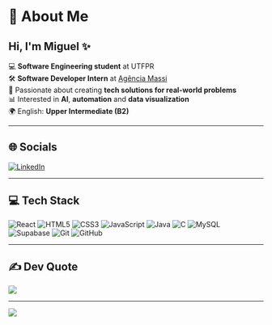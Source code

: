 # 💫 About Me

## Hi, I'm Miguel ✨

💻 **Software Engineering student** at UTFPR  
🛠️ **Software Developer Intern** at [Agência Massi](https://www.agenciamassi.com.br)  
🚀 Passionate about creating **tech solutions for real-world problems**  
📊 Interested in **AI**, **automation** and **data visualization**  
🌍 English: **Upper Intermediate (B2)**  

---

## 🌐 Socials
[![LinkedIn](https://img.shields.io/badge/-LinkedIn-%230077B5?style=for-the-badge&logo=linkedin&logoColor=white)](https://linkedin.com/in/miguel-nazario-simoes)  

---

## 💻 Tech Stack

![React](https://img.shields.io/badge/-React-20232a?style=for-the-badge&logo=react&logoColor=61DAFB)
![HTML5](https://img.shields.io/badge/-HTML5-E34F26?style=for-the-badge&logo=html5&logoColor=white)
![CSS3](https://img.shields.io/badge/-CSS3-1572B6?style=for-the-badge&logo=css3&logoColor=white)
![JavaScript](https://img.shields.io/badge/-JavaScript-323330?style=for-the-badge&logo=javascript&logoColor=F7DF1E)
![Java](https://img.shields.io/badge/-Java-ED8B00?style=for-the-badge&logo=openjdk&logoColor=white)
![C](https://img.shields.io/badge/-C-00599C?style=for-the-badge&logo=c&logoColor=white)
![MySQL](https://img.shields.io/badge/-MySQL-4479A1?style=for-the-badge&logo=mysql&logoColor=white)
![Supabase](https://img.shields.io/badge/-Supabase-3ECF8E?style=for-the-badge&logo=supabase&logoColor=white)
![Git](https://img.shields.io/badge/-Git-F05033?style=for-the-badge&logo=git&logoColor=white)
![GitHub](https://img.shields.io/badge/-GitHub-121011?style=for-the-badge&logo=github&logoColor=white)

---

## ✍️ Dev Quote

![](https://quotes-github-readme.vercel.app/api?type=horizontal&theme=dark)

---

[![](https://visitcount.itsvg.in/api?id=miguelnsimoes&icon=5&color=0)](https://visitcount.itsvg.in)
